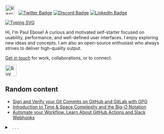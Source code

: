 <img src="https://techstack-generator.vercel.app/react-icon.svg" alt="React.js" width="30" height="30" /> &nbsp;
[![Twitter Badge](https://img.shields.io/badge/-@plbstl-1D9BF0?style=flat-square&logo=Twitter&logoColor=white)](https://twitter.com/plbstl/)
[![Discord Badge](https://img.shields.io/badge/-@plbstl-7289DA?style=flat-square&logo=discord&logoColor=white)](https://discordapp.com/users/763924922589249557)
[![LinkedIn Badge](https://img.shields.io/badge/-Paul_Ebose-007AB6?style=flat-square&logo=Linkedin&logoColor=white)](https://www.linkedin.com/in/paulebose/)

[![Typing SVG](https://readme-typing-svg.demolab.com?font=Bagel+Fat+One&weight=600&size=17&pause=1000&width=376&lines=Solving+problems,+one+line+at+a+time)](https://git.io/typing-svg)

Hi, I'm Paul Ebose! A curious and motivated self-starter focused on usability, performance, and well-defined user interfaces.
I enjoy exploring new ideas and concepts.
I am also an open-source enthusiast who always strives to deliver high-quality output.

[Get in touch](https://twitter.com/plbstl) for work, collaborations, or to connect.

<a href='https://ko-fi.com/L3L7M2YCI' target='_blank'><img height='36' style='border:0px;height:36px;' src='https://storage.ko-fi.com/cdn/kofi5.png?v=3' border='0' alt='Buy Me a Coffee at ko-fi.com' /></a>

## Random content
- [Sign and Verify your Git Commits on GitHub and GitLab with GPG](https://bada.hashnode.dev/sign-and-verify-your-git-commits-on-github-and-gitlab-with-gpg)
- [Introduction to Time & Space Complexity and the Big-O Notation](https://bada.hashnode.dev/little-introduction-to-time-and-space-complexity-big-o-notation)
- [Automate your Workflow. Learn About GitHub Actions and Slack Webhooks](https://bada.hashnode.dev/automate-your-workflow-learn-about-github-actions-and-slack-webhooks)

<details>
<summary> &nbsp; . . .</summary>
  
![Most used languages in my Github Account](https://github-readme-stats.vercel.app/api/top-langs/?username=plbstl&layout=compact&theme=transparent&title_color=58a6ff&text_color=aaa&count_private=true&langs_count=10&hide_border=true)
</details>
